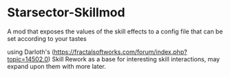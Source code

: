 # Starsector-Skillmod
A mod that exposes the values of the skill effects to a config file that can be set according to your tastes

using Darloth's (https://fractalsoftworks.com/forum/index.php?topic=14502.0) Skill Rework as a base for interesting skill interactions, may expand upon them with more later.
